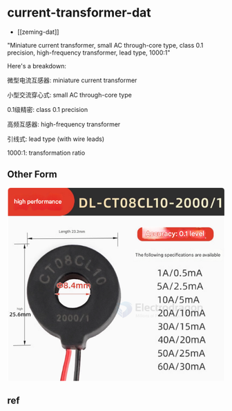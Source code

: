 
# current-transformer-dat

- [[zeming-dat]]





"Miniature current transformer, small AC through-core type, class 0.1 precision, high-frequency transformer, lead type, 1000:1"

Here's a breakdown:

微型电流互感器: miniature current transformer

小型交流穿心式: small AC through-core type

0.1级精密: class 0.1 precision

高频互感器: high-frequency transformer

引线式: lead type (with wire leads)

1000:1: transformation ratio

## Other Form 

![](2025-05-20-13-02-25.png)


## ref 


